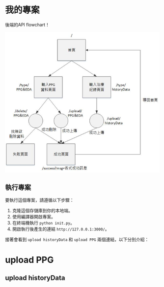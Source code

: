# 我的專案

後端的API flowchart！

![API flowchart](API_flow_chart.jpg)

## 執行專案

要執行這個專案，請遵循以下步驟：

1. 克隆這個存儲庫到你的本地端。
2. 使用編譯器開啟專案。
3. 在終端機執行 `python init.py`。
4. 開啟執行後產生的連結 `http://127.0.0.1:3000/`。

接著會看到 `upload historyData` 和 `upload PPG` 兩個連結，以下分別介紹：

# upload PPG
## upload historyData

